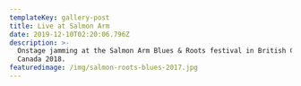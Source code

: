 ```yaml
---
templateKey: gallery-post
title: Live at Salmon Arm
date: 2019-12-10T02:20:06.796Z
description: >-
  Onstage jamming at the Salmon Arm Blues & Roots festival in British Columbia,
  Canada 2018.
featuredimage: /img/salmon-roots-blues-2017.jpg
---
```


